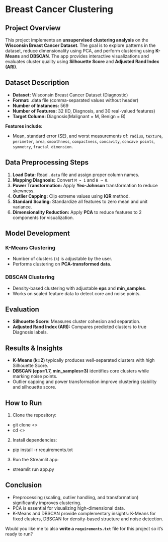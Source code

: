 # Breast Cancer Clustering 

## Project Overview

This project implements an **unsupervised clustering analysis** on the **Wisconsin Breast Cancer Dataset**. The goal is to explore patterns in the dataset, reduce dimensionality using PCA, 
and perform clustering using **K-Means** and **DBSCAN**. The app provides interactive visualizations and evaluates cluster quality using **Silhouette Score** and **Adjusted Rand Index (ARI)**.

## Dataset Description

* **Dataset:** Wisconsin Breast Cancer Dataset (Diagnostic)
* **Format:** .data file (comma-separated values without header)
* **Number of Instances:** 569
* **Number of Features:** 32 (ID, Diagnosis, and 30 real-valued features)
* **Target Column:** Diagnosis(Malignant = M, Benign = B)

**Features include:**

* Mean, standard error (SE), and worst measurements of:
  `radius`, `texture`, `perimeter`, `area`, `smoothness`, `compactness`, `concavity`, `concave points`, `symmetry`, `fractal dimension`.

## Data Preprocessing Steps
1. **Load Data:** Read `.data` file and assign proper column names.
2. **Mapping Diagnosis:** Convert `M → 1` and `B → 0`.
3. **Power Transformation:** Apply **Yeo-Johnson** transformation to reduce skewness.
4. **Outlier Capping:** Clip extreme values using **IQR** method.
5. **Standard Scaling:** Standardize all features to zero mean and unit variance.
6. **Dimensionality Reduction:** Apply **PCA** to reduce features to 2 components for visualization.

## Model Development

### K-Means Clustering
* Number of clusters (`k`) is adjustable by the user.
* Performs clustering on **PCA-transformed data**.

### DBSCAN Clustering
* Density-based clustering with adjustable **eps** and **min_samples**.
* Works on scaled feature data to detect core and noise points.

## Evaluation
* **Silhouette Score:** Measures cluster cohesion and separation.
* **Adjusted Rand Index (ARI):** Compares predicted clusters to true Diagnosis labels.

## Results & Insights

* **K-Means (k=2)** typically produces well-separated clusters with high Silhouette Score.
* **DBSCAN (eps=1.7, min_samples=3)** identifies core clusters while marking noise points.
* Outlier capping and power transformation improve clustering stability and silhouette score.

## How to Run

1. Clone the repository:
- git clone <>
- cd <>
2. Install dependencies:
- pip install -r requirements.txt
3. Run the Streamlit app:
- streamlit run app.py

## Conclusion
* Preprocessing (scaling, outlier handling, and transformation) significantly improves clustering.
* PCA is essential for visualizing high-dimensional data.
* K-Means and DBSCAN provide complementary insights: K-Means for fixed clusters, DBSCAN for density-based structure and noise detection.


Would you like me to also **write a `requirements.txt`** file for this project so it’s ready to run?
